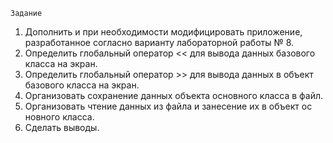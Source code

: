     Задание 
1. Дополнить и при необходимости модифицировать приложение, 
разработанное согласно варианту лабораторной работы № 8.  
2. Определить глобальный оператор << для вывода данных базового 
класса на экран. 
3. Определить глобальный оператор >> для вывода данных в объект 
базового класса на экран. 
4. Организовать сохранение данных объекта основного класса в файл. 
5. Организовать чтение данных из файла и занесение их в объект ос
новного класса. 
6. Сделать выводы. 

